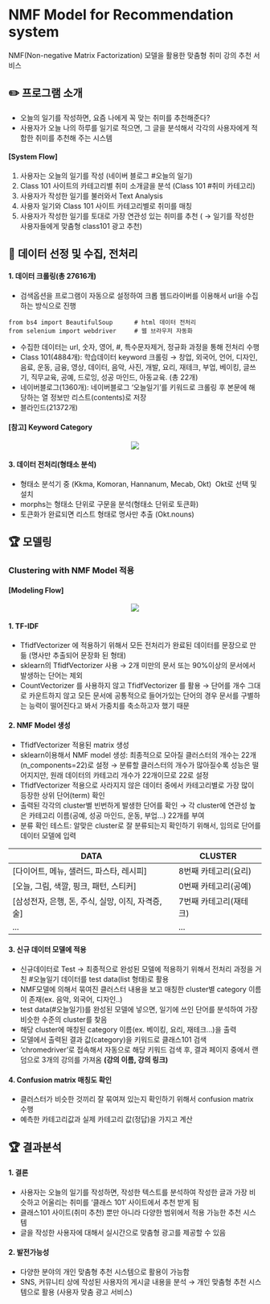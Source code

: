 # NMF Model for Recommendation system
   NMF(Non-negative Matrix Factorization) 모델을 활용한 맞춤형 취미 강의 추천 서비스


## ✏️ 프로그램 소개
  - 오늘의 일기를 작성하면, 요즘 나에게 꼭 맞는 취미를 추천해준다?
  - 사용자가 오늘 나의 하루를 일기로 적으면, 그 글을 분석해서 각각의 사용자에게 적합한 취미를 추천해 주는 시스템


#### [System Flow]

1. 사용자는 오늘의 일기를 작성 (네이버 블로그 #오늘의 일기)
2. Class 101 사이트의 카테고리별 취미 소개글을 분석 (Class 101 #취미 카테고리)
3. 사용자가 작성한 일기를 불러와서 Text Analysis
4. 사용자 일기와 Class 101 사이트 카테고리별로 취미를 매칭
5. 사용자가 작성한 일기를 토대로 가장 연관성 있는 취미를 추천 ( → 일기를 작성한 사용자들에게 맞춤형 class101 광고 추천)


## 📝 데이터 선정 및 수집, 전처리

#### 1. 데이터 크롤링(총 27616개) 
   - 검색옵션을 프로그램이 자동으로 설정하여 크롭 웹드라이버를 이용해서 url을 수집하는 방식으로 진행

    from bs4 import BeautifulSoup      # html 데이터 전처리
    from selenium import webdriver     # 웹 브라우저 자동화
        
   - 수집한 데이터는 url, 숫자, 영어, #, 특수문자제거, 정규화 과정을 통해 전처리 수행   
   - Class 101(4884개): 학습데이터 keyword 크롤링 → 창업, 외국어, 언어, 디자인, 음료, 운동, 금융, 영상, 데이터, 음악, 사진, 개발, 요리, 재테크, 부업, 베이킹, 글쓰기, 직무교육, 공예, 드로잉, 성공 마인드, 아동교육.   (총 22개)
   - 네이버블로그(1360개): 네이버블로그 ‘오늘일기’를 키워드로 크롤링 후 본문에 해당하는 열 정보만 리스트(contents)로 저장
   - 블라인드(21372개)


#### [참고] Keyword Category
<p align="center">
  <img src="https://github.com/juooo1117/NMF_for_Recommendation_system/assets/95035134/b7d8d8f6-6ca3-48ba-a3d3-8304a60f50ed">
</p>
    
#### 3. 데이터 전처리(형태소 분석)
   - 형태소 분석기 중 (Kkma, Komoran, Hannanum, Mecab, Okt)  Okt로 선택 및 설치
   - morphs는 형태소 단위로 구문을 분석(형태소 단위로 토큰화)
   - 토큰화가 완료되면 리스트 형태로 명사만 추출 (Okt.nouns)


## 🏆 모델링
  ###   Clustering with NMF Model 적용


#### [Modeling Flow]
<p align="center">
  <img src="https://github.com/juooo1117/NMF_for_Recommendation_system/assets/95035134/395175d1-85e0-4b27-a22e-eb9132e94a9c">
</p>


#### 1. TF-IDF
   - TfidfVectorizer 에 적용하기 위해서 모든 전처리가 완료된 데이터를 문장으로 만듦 (명사만 추출되어 문장화 된 형태)
   - sklearn의 TfidfVectorizer 사용 → 2개 미만의 문서 또는 90%이상의 문서에서 발생하는 단어는 제외
   - CountVectorizer 를 사용하지 않고 TfidfVectorizer 를 활용 → 단어를 개수 그대로 카운트하지 않고 모든 문서에 공통적으로 들어가있는 단어의 경우 문서를 구별하는 능력이 떨어진다고 봐서 가중치를 축소하고자 했기 때문


#### 2. NMF Model 생성
   - TfidfVectorizer 적용된 matrix 생성
   - sklearn이용해서 NMF model 생성: 최종적으로 모아질 클러스터의 개수는 22개(n_components=22)로 설정 → 분류할 클러스터의 개수가 많아질수록 성능은 떨어지지만, 원래 데이터의 카테고리 개수가 22개이므로 22로 설정
   - TfidfVectorizer 적용으로 사라지지 않은 데이터 중에서 카테고리별로 가장 많이 등장한 상위 단어(term) 확인
   - 출력된 각각의 cluster별 빈번하게 발생한 단어를 확인 → 각 cluster에 연관성 높은 카테고리 이름(공예, 성공 마인드, 운동, 부업…) 22개를 부여
   - 분류 확인 테스트: 알맞은 cluster로 잘 분류되는지 확인하기 위해서, 임의로 단어를 데이터 모델에 입력

   |DATA|CLUSTER|
   |----|-------|
   |[다이어트, 메뉴, 샐러드, 파스타, 레시피]|8번째 카테고리(요리)|
   |[오늘, 그림, 색깔, 핑크, 패턴, 스티커]|0번째 카테고리(공예)|
   |[삼성전자, 은행, 돈, 주식, 실망, 이직, 자격증, 술]|7번째 카테고리(재테크)|
   |...|...|...|    


#### 3. 신규 데이터 모델에 적용
   - 신규데이터로 Test → 최종적으로 완성된 모델에 적용하기 위해서 전처리 과정을 거친 #오늘일기 데이터를 test data(list 형태)로 활용
   - NMF모델에 의해서 묶여진 클러스터 내용을 보고 매칭한 cluster별 category 이름이 존재(ex. 음악, 외국어, 디자인..)
   - test data(#오늘일기)를 완성된 모델에 넣으면, 일기에 쓰인 단어를 분석하여 가장 비슷한 수준의 cluster를 찾음
   - 해당 cluster에 매칭된 category 이름(ex. 베이킹, 요리, 재테크…)을 출력
   - 모델에서 출력된 결과 값(category)을 키워드로 클래스101 검색
   - ‘chromedriver’로 접속해서 자동으로 해당 키워드 검색 후, 결과 페이지 중에서 랜덤으로 3개의 강의를 가져옴 **(강의 이름, 강의 링크)**


#### 4. Confusion matrix 매칭도 확인
   - 클러스터가 비슷한 것끼리 잘 묶여져 있는지 확인하기 위해서 confusion matrix 수행
   - 예측한 카테고리값과 실제 카테고리 값(정답)을 가지고 계산


## 🏆 결과분석

#### 1. 결론
   - 사용자는 오늘의 일기를 작성하면, 작성한 텍스트를 분석하여 작성한 글과 가장 비슷하고 어울리는 취미를 ‘클래스 101’ 사이트에서 추천 받게 됨
   - 클래스101 사이트(취미 추천) 뿐만 아니라 다양한 범위에서 적용 가능한 추천 시스템
   - 글을 작성한 사용자에 대해서 실시간으로 맞춤형 광고를 제공할 수 있음


#### 2. 발전가능성
   - 다양한 분야의 개인 맞춤형 추천 시스템으로 활용이 가능함
   - SNS, 커뮤니티 상에 작성된 사용자의 게시글 내용을 분석 → 개인 맞춤형 추천 시스템으로 활용 (사용자 맞춤 광고 서비스)


